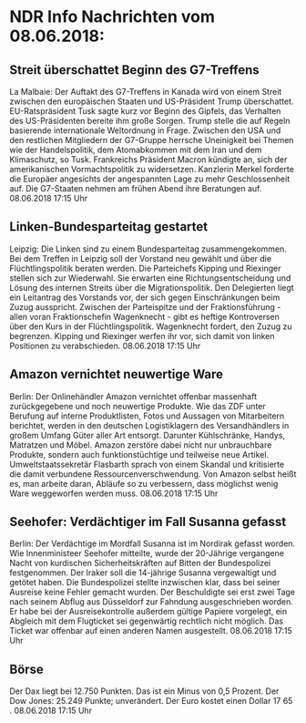 # NDR Info Nachrichten vom 08.06.2018:


## Streit überschattet Beginn des G7-Treffens
La Malbaie: Der Auftakt des G7-Treffens in Kanada wird von einem Streit zwischen den europäischen Staaten und US-Präsident Trump überschattet. EU-Ratspräsident Tusk sagte kurz vor Beginn des Gipfels, das Verhalten des US-Präsidenten bereite ihm große Sorgen. Trump stelle die auf Regeln basierende internationale Weltordnung in Frage. Zwischen den USA und den restlichen Mitgliedern der G7-Gruppe herrsche Uneinigkeit bei Themen wie der Handelspolitik, dem Atomabkommen mit dem Iran und dem Klimaschutz, so Tusk. Frankreichs Präsident Macron kündigte an, sich der amerikanischen Vormachtspolitik zu widersetzen. Kanzlerin Merkel forderte die Europäer angesichts der angespannten Lage zu mehr Geschlossenheit auf. Die G7-Staaten nehmen am frühen Abend ihre Beratungen auf. 08.06.2018 17:15 Uhr 

## Linken-Bundesparteitag gestartet
Leipzig: Die Linken sind zu einem Bundesparteitag zusammengekommen. Bei dem Treffen in Leipzig soll der Vorstand neu gewählt und über die Flüchtlingspolitik beraten werden. Die Parteichefs Kipping und Riexinger stellen sich zur Wiederwahl. Sie erwarten eine Richtungsentscheidung und Lösung des internen Streits über die Migrationspolitik. Den Delegierten liegt ein Leitantrag des Vorstands vor, der sich gegen Einschränkungen beim Zuzug ausspricht. Zwischen der Parteispitze und der Fraktionsführung - allen voran Fraktionschefin Wagenknecht - gibt es heftige Kontroversen über den Kurs in der Flüchtlingspolitik. Wagenknecht fordert, den Zuzug zu begrenzen. Kipping und Riexinger werfen ihr vor, sich damit von linken Positionen zu verabschieden. 08.06.2018 17:15 Uhr 

## Amazon vernichtet neuwertige Ware
Berlin: Der Onlinehändler Amazon vernichtet offenbar massenhaft zurückgegebene und noch neuwertige Produkte. Wie das ZDF unter Berufung auf interne Produktlisten, Fotos und Aussagen von Mitarbeitern berichtet, werden in den deutschen Logistiklagern des Versandhändlers in großem Umfang Güter aller Art entsorgt. Darunter Kühlschränke, Handys, Matratzen und Möbel. Amazon zerstöre dabei nicht nur unbrauchbare Produkte, sondern auch funktionstüchtige und teilweise neue Artikel. Umweltstaatssekretär Flasbarth sprach von einem Skandal und kritisierte die damit verbundene Ressourcenverschwendung. Von Amazon selbst heißt es, man arbeite daran, Abläufe so zu verbessern, dass möglichst wenig Ware weggeworfen werden muss. 08.06.2018 17:15 Uhr 

## Seehofer: Verdächtiger im Fall Susanna gefasst
Berlin: Der Verdächtige im Mordfall Susanna ist im Nordirak gefasst worden. Wie Innenministeer Seehofer mitteilte, wurde der 20-Jährige vergangene Nacht von kurdischen Sicherheitskräften auf Bitten der Bundespolizei festgenommen. Der Iraker soll die 14-jährige Susanna vergewaltigt und getötet haben. Die Bundespolizei stellte inzwischen klar, dass bei seiner Ausreise keine Fehler gemacht wurden. Der Beschuldigte sei erst zwei Tage nach seinem Abflug aus Düsseldorf zur Fahndung ausgeschrieben worden. Er habe bei der Ausreisekontrolle außerdem gültige Papiere vorgelegt, ein Abgleich mit dem Flugticket sei gegenwärtig rechtlich nicht möglich. Das Ticket war offenbar auf einen anderen Namen ausgestellt. 08.06.2018 17:15 Uhr 

## Börse
Der Dax liegt bei  12.750  Punkten. Das ist ein Minus von  0,5  Prozent. Der Dow Jones:  25.249  Punkte; unverändert. Der Euro kostet einen Dollar  17 65 . 08.06.2018 17:15 Uhr 
